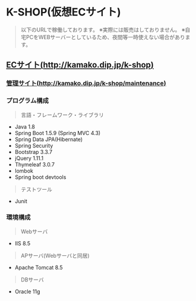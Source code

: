 # K-SHOP(仮想ECサイト)

> 以下のURLで稼働しております。
> ※実際には販売はしておりません。
> ※自宅PCをWEBサーバーとしているため、夜間等一時使えない場合があります。

## [ECサイト(http://kamako.dip.jp/k-shop)](http://kamako.dip.jp/k-shop)
### [管理サイト(http://kamako.dip.jp/k-shop/maintenance)](http://kamako.dip.jp/k-shop/maintenance)

### プログラム構成

> 言語・フレームワーク・ライブラリ
* Java 1.8
* Spring Boot 1.5.9 (Spring MVC 4.3)
* Spring Data JPA(Hibernate)
* Spring Security
* Bootstrap 3.3.7
* jQuery 1.11.1
* Thymeleaf 3.0.7
* lombok
* Spring boot devtools

> テストツール
* Junit

### 環境構成
> Webサーバ
* IIS 8.5

> APサーバ(Webサーバと同居)
* Apache Tomcat 8.5

> DBサーバ
* Oracle 11g



